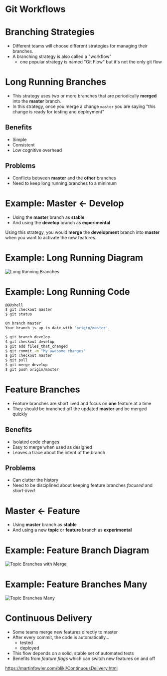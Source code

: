 # Git Workflows

# Branching Strategies

* Different teams will choose different strategies for managing their branches.
* A branching strategy is also called a "workflow"
  * one popular strategy is named "Git Flow" but it's not the only git flow

# Long Running Branches

* This strategy uses two or more branches that are periodically **merged** into the **master** branch.
* In this strategy, once you merge a change `master` you are saying "this change is ready for testing and deployment"

## Benefits

* Simple
* Consistent
* Low cognitive overhead

## Problems

* Conflicts between **master** and the **other** branches
* Need to keep long running branches to a minimum

# Example: Master <- Develop

* Using the **master** branch as **stable**
* And using the **develop** branch as **experimental**

Using this strategy, you would **merge** the **development** branch into **master** when you want to activate the new features.

# Example: Long Running Diagram

![Long Running Branches](./long-running-branches-many.png "Long Running Branches")

# Example: Long Running Code

```sh
@@@shell
$ git checkout master
$ git status

On branch master
Your branch is up-to-date with 'origin/master'.

$ git branch develop
$ git checkout develop
$ git add files_that_changed
$ git commit -m "My awesome changes"
$ git checkout master
$ git pull
$ git merge develop
$ git push origin/master
```

# Feature Branches

* Feature branches are short lived and focus on **one** feature at a time
* They should be branched off the updated **master** and be merged quickly

## Benefits

* Isolated code changes
* Easy to merge when used as designed
* Leaves a trace about the intent of the branch

## Problems

* Can clutter the history
* Need to be disciplined about keeping feature branches *focused* and *short-lived*

# Master <- Feature

* Using **master** branch as **stable**
* And using a new **topic** or **feature** branch as **experimental**

# Example: Feature Branch Diagram

![Topic Branches with Merge](./topic-branches-merged.png "Topic Branches with Merge")

# Example: Feature Branches Many

![Topic Branches Many](./topic-branches-git.png "Topic Branches Many")

# Continuous Delivery

* Some teams merge new features directly to master
* After every commit, the code is automatically...
  * tested
  * deployed
* This flow depends on a solid, stable set of automated tests
* Benefits from *feature flags* which can switch new features on and off

<https://martinfowler.com/bliki/ContinuousDelivery.html>
